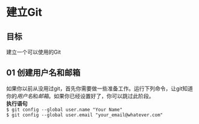 # 建立Git
## 目标
建立一个可以使用的Git
## 01 创建用户名和邮箱
如果你以前从没用过git，首先你需要做一些准备工作。运行下列命令，让git知道你的*用户名*和*邮箱*。如果你已经设置好了，你可以跳过此阶段。  
**执行语句**  
`$ git config --global user.name "Your Name"`  
`$ git config --global user.email "your_email@whatever.com"`  


